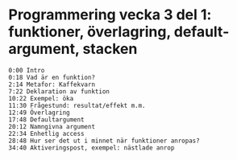 # Programmering vecka 3 del 1: funktioner, överlagring, default-argument, stacken
```
0:00 Intro
0:18 Vad är en funktion?
2:14 Metafor: Kaffekvarn
7:22 Deklaration av funktion
10:22 Exempel: öka
11:30 Frågestund: resultat/effekt m.m. 
12:49 Överlagring
17:48 Defaultargument
20:12 Namngivna argument
22:34 Enhetlig access
28:48 Hur ser det ut i minnet när funktioner anropas?
34:40 Aktiveringspost, exempel: nästlade anrop
```